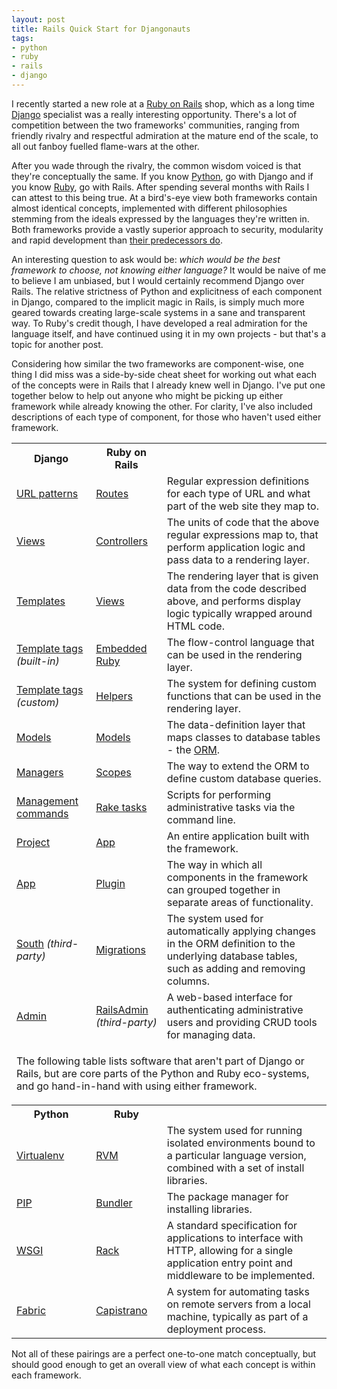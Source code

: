 ```yaml
---
layout: post
title: Rails Quick Start for Djangonauts
tags:
- python
- ruby
- rails
- django
---
```


I recently started a new role at a <a href="http://rubyonrails.org/">Ruby on Rails</a> shop, which as a long time <a href="https://www.djangoproject.com/">Django</a> specialist was a really interesting opportunity. There's a lot of competition between the two frameworks' communities, ranging from friendly rivalry and respectful admiration at the mature end of the scale, to all out fanboy fuelled flame-wars at the other.

After you wade through the rivalry, the common wisdom voiced is that they're conceptually the same. If you know <a href="http://python.org/">Python</a>, go with Django and if you know <a href="http://www.ruby-lang.org/">Ruby</a>, go with Rails. After spending several months with Rails I can attest to this being true. At a bird's-eye view both frameworks contain almost identical concepts, implemented with different philosophies stemming from the ideals expressed by the languages they're written in. Both frameworks provide a vastly superior approach to security, modularity and rapid development than <a href="/2010/09/28/on-modern-web-development/">their predecessors do</a>.

An interesting question to ask would be: *which would be the best framework to choose, not knowing either language?* It would be naive of me to believe I am unbiased, but I would certainly recommend Django over Rails. The relative strictness of Python and explicitness of each component in Django, compared to the implicit magic in Rails, is simply much more geared towards creating large-scale systems in a sane and transparent way. To Ruby's credit though, I have developed a real admiration for the language itself, and have continued using it in my own projects - but that's a topic for another post.

Considering how similar the two frameworks are component-wise, one thing I did miss was a side-by-side cheat sheet for working out what each of the concepts were in Rails that I already knew well in Django. I've put one together below to help out anyone who might be picking up either framework while already knowing the other. For clarity, I've also included descriptions of each type of component, for those who haven't used either framework.

<table class="zebra-striped">
<tr>
    <th>Django</th>
    <th>Ruby on Rails</th>
    <th>&nbsp;</th>
</tr>
<tr>
    <td><a href="https://docs.djangoproject.com/en/dev/topics/http/urls/">URL patterns</a></td>
    <td><a href="http://guides.rubyonrails.org/routing.html">Routes</a></td>
    <td>Regular expression definitions for each type of URL and what part of the web site they map to.</td>
</tr>
<tr>
    <td><a href="https://docs.djangoproject.com/en/dev/topics/http/views/">Views</a></td>
    <td><a href="http://guides.rubyonrails.org/action_controller_overview.html">Controllers</a></td>
    <td>The units of code that the above regular expressions map to, that perform application logic and pass data to a rendering layer.</td>
</tr>
<tr>
    <td><a href="https://docs.djangoproject.com/en/dev/topics/templates/">Templates</a></td>
    <td><a href="http://guides.rubyonrails.org/layouts_and_rendering.html">Views</a></td>
    <td>The rendering layer that is given data from the code described above, and performs display logic typically wrapped around HTML code.</td>
</tr>
<tr>
    <td><a href="https://docs.djangoproject.com/en/dev/ref/templates/builtins/">Template tags</a> <em>(built-in)</em></td>
    <td><a href="http://www.ruby-doc.org/stdlib-1.9.3/libdoc/erb/rdoc/ERB.html">Embedded Ruby</a></td>
    <td>The flow-control language that can be used in the rendering layer.</td>
</tr>
<tr>
    <td><a href="https://docs.djangoproject.com/en/dev/howto/custom-template-tags/">Template tags</a> <em>(custom)</em></td>
    <td><a href="http://guides.rubyonrails.org/getting_started.html#view-helpers">Helpers</a></td>
    <td>The system for defining custom functions that can be used in the rendering layer.</td>
</tr>
<tr>
    <td><a href="https://docs.djangoproject.com/en/dev/topics/db/models/">Models</a></td>
    <td><a href="http://guides.rubyonrails.org/getting_started.html#getting-up-and-running-quickly-with-scaffolding">Models</a></td>
    <td>The data-definition layer that maps classes to database tables - the <a href="http://en.wikipedia.org/wiki/Object-relational_mapping">ORM</a>.</td>
</tr>
<tr>
    <td><a href="https://docs.djangoproject.com/en/dev/topics/db/managers/">Managers</a></td>
    <td><a href="http://guides.rubyonrails.org/active_record_querying.html#scopes">Scopes</a></td>
    <td>The way to extend the ORM to define custom database queries.</td>
</tr>
<tr>
    <td><a href="https://docs.djangoproject.com/en/dev/howto/custom-management-commands/">Management commands</a></td>
    <td><a href="http://guides.rubyonrails.org/command_line.html">Rake tasks</a></td>
    <td>Scripts for performing administrative tasks via the command line.</td>
</tr>
<tr>
    <td><a href="https://docs.djangoproject.com/en/dev/glossary/#term-project">Project</a></td>
    <td><a href="http://guides.rubyonrails.org/getting_started.html#creating-the-blog-application">App</a></td>
    <td>An entire application built with the framework.</td>
</tr>
<tr>
    <td><a href="https://docs.djangoproject.com/en/dev/intro/tutorial01/#creating-models">App</a></td>
    <td><a href="http://guides.rubyonrails.org/plugins.html">Plugin</a></td>
    <td>The way in which all components in the framework can grouped together in separate areas of functionality.</td>
</tr>
<tr>
    <td><a href="http://south.aeracode.org/">South</a> <em>(third-party)</em></td>
    <td><a href="http://guides.rubyonrails.org/migrations.html">Migrations</a></td>
    <td>The system used for automatically applying changes in the ORM definition to the underlying database tables, such as adding and removing columns.</td>
</tr>
<tr>
    <td><a href="https://docs.djangoproject.com/en/dev/ref/contrib/admin/">Admin</a></td>
    <td><a href="https://github.com/sferik/rails_admin">RailsAdmin</a> <em>(third-party)</em></td>
    <td>A web-based interface for authenticating administrative users and providing CRUD tools for managing data.</td>
</tr>
<tr>
    <td colspan="3">
    <p>The following table lists software that aren't part of Django or Rails, but are core parts of the Python and Ruby eco-systems, and go hand-in-hand with using either framework.</p>
    </td>
</tr>
<tr>
    <th>Python</th>
    <th>Ruby</th>
    <th>&nbsp;</th>
</tr>
<tr>
    <td><a href="http://www.virtualenv.org/">Virtualenv</a></td>
    <td><a href="http://beginrescueend.com/">RVM</a></td>
    <td>The system used for running isolated environments bound to a particular language version, combined with a set of install libraries.</td>
</tr>
<tr>
    <td><a href="http://www.pip-installer.org/">PIP</a></td>
    <td><a href="http://gembundler.com/">Bundler</a></td>
    <td>The package manager for installing libraries.</td>
</tr>
<tr>
    <td><a href="http://www.wsgi.org/">WSGI</a></td>
    <td><a href="http://en.wikipedia.org/wiki/Rack_(web_server_interface)">Rack</a></td>
    <td>A standard specification for applications to interface with HTTP, allowing for a single application entry point and middleware to be implemented.</td>
</tr>
<tr>
    <td><a href="http://fabfile.org/">Fabric</a></td>
    <td><a href="http://en.wikipedia.org/wiki/Capistrano">Capistrano</a></td>
    <td>A system for automating tasks on remote servers from a local machine, typically as part of a deployment process.</td>
</tr>
</table>

Not all of these pairings are a perfect one-to-one match conceptually, but should good enough to get an overall view of what each concept is within each framework.

